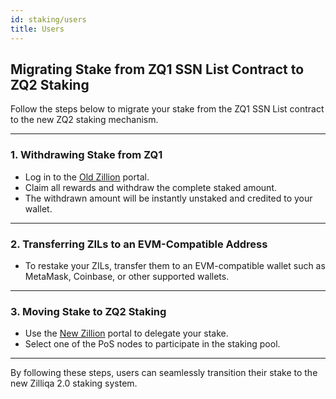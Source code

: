 ```yaml
---
id: staking/users
title: Users
---
```


## Migrating Stake from ZQ1 SSN List Contract to ZQ2 Staking

Follow the steps below to migrate your stake from the ZQ1 SSN List contract to the new ZQ2 staking mechanism.

---

### 1. Withdrawing Stake from ZQ1

- Log in to the [Old Zillion](#link-here) portal.
- Claim all rewards and withdraw the complete staked amount.
- The withdrawn amount will be instantly unstaked and credited to your wallet.

---

### 2. Transferring ZILs to an EVM-Compatible Address

- To restake your ZILs, transfer them to an EVM-compatible wallet such as MetaMask, Coinbase, or other supported wallets.

---

### 3. Moving Stake to ZQ2 Staking

- Use the [New Zillion](#link-here) portal to delegate your stake.
- Select one of the PoS nodes to participate in the staking pool.

---

By following these steps, users can seamlessly transition their stake to the new Zilliqa 2.0 staking system.
